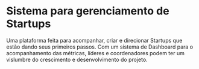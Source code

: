 # Sistema para gerenciamento de Startups
Uma plataforma feita para acompanhar, criar e direcionar Startups que estão dando seus primeiros passos. Com um sistema de Dashboard para o acompanhamento das métricas, líderes e coordenadores podem ter um vislumbre do crescimento e desenvolvimento do projeto.
